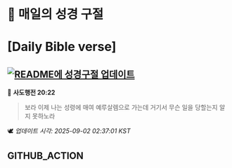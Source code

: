 # 🙏 매일의 성경 구절
# [Daily Bible verse]
## [![README에 성경구절 업데이트](https://github.com/DONGSUKA/first_test/actions/workflows/update-readme-bible.yml/badge.svg)](https://github.com/DONGSUKA/first_test/actions/workflows/update-readme-bible.yml)
<!-- START_BIBLE_VERSE -->
📖 **사도행전 20:22**
> 보라 이제 나는 성령에 매여 예루살렘으로 가는데 거기서 무슨 일을 당할는지 알지 못하노라

🕊️ _업데이트 시각: 2025-09-02 02:37:01 KST_
  <!-- END_BIBLE_VERSE -->
## GITHUB_ACTION
